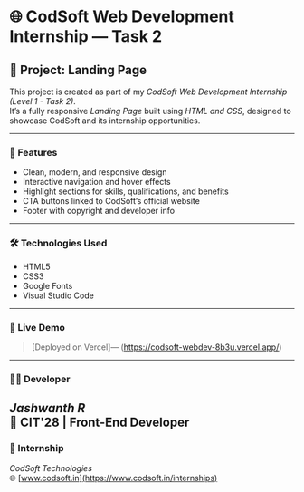 # 🌐 CodSoft Web Development Internship — Task 2

## 🚀 Project: Landing Page

This project is created as part of my *CodSoft Web Development Internship (Level 1 - Task 2)*.  
It’s a fully responsive *Landing Page* built using *HTML and CSS*, designed to showcase CodSoft and its internship opportunities.

---

### 🧩 Features
- Clean, modern, and responsive design  
- Interactive navigation and hover effects  
- Highlight sections for skills, qualifications, and benefits  
- CTA buttons linked to CodSoft’s official website  
- Footer with copyright and developer info  

---

### 🛠 Technologies Used
- HTML5  
- CSS3  
- Google Fonts  
- Visual Studio Code  

---

### 🔗 Live Demo
> [Deployed on Vercel]— (https://codsoft-webdev-8b3u.vercel.app/)

---

### 👨‍💻 Developer
*Jashwanth R*  
📍 CIT'28 | Front-End Developer  
---

### 🏢 Internship
*CodSoft Technologies*  
🌐 [www.codsoft.in](https://www.codsoft.in/internships)
